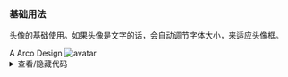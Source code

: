 ### 基础用法

头像的基础使用。如果头像是文字的话，会自动调节字体大小，来适应头像框。

<div class="cell-demo">
  <yc-space size="large">
    <yc-avatar>A</yc-avatar>
    <yc-avatar :style="{ backgroundColor: '#3370ff' }">
      <IconUser />
    </yc-avatar>
    <yc-avatar :style="{ backgroundColor: '#14a9f8' }">Arco</yc-avatar>
    <yc-avatar :style="{ backgroundColor: '#00d0b6' }">Design</yc-avatar>
    <yc-avatar>
      <img
        alt="avatar"
        src="https://p1-arco.byteimg.com/tos-cn-i-uwbnlip3yd/3ee5f13fb09879ecb5185e440cef6eb9.png~tplv-uwbnlip3yd-webp.webp"
      />
    </yc-avatar>
  </yc-space>
</div>

<details>
<summary>查看/隐藏代码</summary>

```vue
<template>
  <yc-space size="large">
    <yc-avatar>A</yc-avatar>
    <yc-avatar :style="{ backgroundColor: '#3370ff' }">
      <IconUser />
    </yc-avatar>
    <yc-avatar :style="{ backgroundColor: '#14a9f8' }">Arco</yc-avatar>
    <yc-avatar :style="{ backgroundColor: '#00d0b6' }">Design</yc-avatar>
    <yc-avatar>
      <img
        alt="avatar"
        src="https://p1-arco.byteimg.com/tos-cn-i-uwbnlip3yd/3ee5f13fb09879ecb5185e440cef6eb9.png~tplv-uwbnlip3yd-webp.webp" />
    </yc-avatar>
  </yc-space>
</template>
```

</details>
